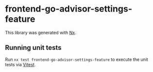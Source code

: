 # frontend-go-advisor-settings-feature

This library was generated with [Nx](https://nx.dev).

## Running unit tests

Run `nx test frontend-go-advisor-settings-feature` to execute the unit tests via [Vitest](https://vitest.dev/).
